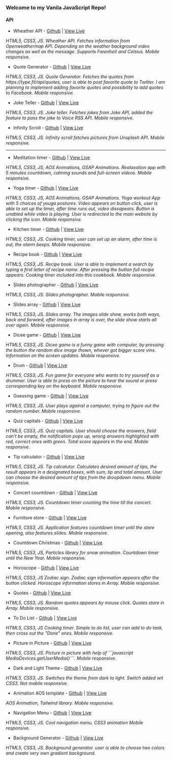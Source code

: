 ### Welcome to my Vanila JavaScript Repo!

#### API

- Wheather API - [Github](https://github.com/AnastasiaLunina/JavaScript_Apps/tree/main/JavaScript_Apps/11.%20Weather%20API) | [View Live](https://js-weather-forecast-api.netlify.app/)
<p><em>HTML5, CSS3, JS. Wheather API. Fetches information from Openweathermap API. Depending on the weather background video changes as well as the message. Supports Farenheit and Celsius. Mobile responsive.</em></p>

- Quote Generator - [Github](https://github.com/AnastasiaLunina/JavaScript_Apps/tree/main/JavaScript_Apps/14.%20Quote%20generator) | [View Live](https://js-quote-generator-api.netlify.app/)
<p><em>HTML5, CSS3, JS. Quote Generator. Fetches the quotes from https://type.fit/api/quotes, user is able to post favorite quote to Twitter. I am planning to implement adding favorite quotes and possibility to add quotes to Facebook. Mobile responsive.</em></p>

- Joke Teller - [Github](https://github.com/AnastasiaLunina/JavaScript_Apps/tree/main/JavaScript_Apps/15.%20Joke%20teller) | [View Live](https://js-joke-teller.netlify.app/)
<p><em>HTML5, CSS3, JS. Joke teller. Fetches jokes from Joke API, added the feature to pass the joke to Voice RSS API. Mobile responsive.</em></p>

- Infinity Scroll - [Github](https://github.com/AnastasiaLunina/JavaScript_Apps/tree/main/JavaScript_Apps/22.%20Infinity%20scroll) | [View Live](https://js-infinite-scroll-api.netlify.app/)
<p><em>HTML5, CSS3, JS. Infinity scroll fetches pictures from Unsplash API. Mobile responsive.</em></p>

<hr>

- Meditation timer - [Github](https://github.com/AnastasiaLunina/JavaScript_Apps/tree/main/JavaScript_Apps/1.%20Meditation%20timer) | [View Live](https://js-meditation.netlify.app/)
<p><em>HTML5, CSS3, JS, AOS Animations, GSAP Animations. Realaxation app with 5 minutes countdown, calming sounds and full-screen videos. Mobile responsive.</em></p>

- Yoga timer - [Github](https://github.com/AnastasiaLunina/JavaScript_Apps/tree/main/JavaScript_Apps/2.%20Yoga%20timer) | [View Live](https://js-yoga-timer.netlify.app/)
<p><em>HTML5, CSS3, JS, AOS Animations, GSAP Animations. Yoga workout App with 5 choices of youga postures. Video appears on button click, user is able to set up the timer, after time runs out, video dissapears. Button is unabled while video is playing. User is redirected to the main website by clicking the icon. Mobile responsive.</em></p>

- Kitchen timer - [Github](https://github.com/AnastasiaLunina/JavaScript_Apps/tree/main/JavaScript_Apps/3.%20Kitchen%20timer) | [View Live](https://js-kitchen-timer.netlify.app/)
<p><em>HTML5, CSS3, JS. Cooking timer, user can set up an alarm, after time is out, the alarm beeps. Mobile responsive.</em></p>

- Recipe book - [Github](https://github.com/AnastasiaLunina/JavaScript_Apps/tree/main/JavaScript_Apps/4.%20Recipie%20book) | [View Live](https://js-recipes.netlify.app/)
<p><em>HTML5, CSS3, JS. Recipe book. User is able to implement a search by typing a first letter of recipe name. After pressing the button full recipe appears. Cooking timer included into this cookbook. Mobile responsive.</em></p>

- Slides photographer - [Github](https://github.com/AnastasiaLunina/JavaScript_Apps/tree/main/JavaScript_Apps/5.%20Slides%20photographer) | [View Live](https://js-photographer-slides.netlify.app/)
<p><em>HTML5, CSS3, JS. Slides photographer. Mobile responsive.</em></p>

- Slides array - [Github](https://github.com/AnastasiaLunina/JavaScript_Apps/tree/main/JavaScript_Apps/6.%20Slides%20arrays) | [View Live](https://js-slides-array.netlify.app/)
<p><em>HTML5, CSS3, JS. Slides array. The images slide show, works both ways, back and forward, after images in array is over, the slide show starts all over again. Mobile responsive.</em></p>

- Dicee game - [Github](https://github.com/AnastasiaLunina/JavaScript_Apps/tree/main/JavaScript_Apps/7.%20Dicee%20game) | [View Live](https://js-dicee-game.netlify.app/)
<p><em>HTML5, CSS3, JS. Dicee game is a funny game with computer, by pressing the button the random dice image thown, whever got bigger score vins. Information on the screen updates. Mobile responsive.</em></p>

- Drum - [Github](https://github.com/AnastasiaLunina/JavaScript_Apps/tree/main/JavaScript_Apps/8.%20Drum) | [View Live](https://js-drum-game.netlify.app/)
<p><em>HTML5, CSS3, JS. Fun game for everyone who wants to try yourself as a drummer. User is able to press on the picture to hear the sound or press corresponding key on the keyboard. Mobile responsive.</em></p>

- Guessing game - [Github](https://github.com/AnastasiaLunina/JavaScript_Apps/tree/main/JavaScript_Apps/9.%20Guessing%20game) | [View Live](https://js-number-guessing-app.netlify.app/)
<p><em>HTML5, CSS3, JS. User plays against a computer, trying to figure out the random number. Mobile responsive.</em></p>

- Quiz capitals - [Github](https://github.com/AnastasiaLunina/JavaScript_Apps/tree/main/JavaScript_Apps/10.%20Quiz_capitals) | [View Live](https://js-quiz-capitals.netlify.app/)
<p><em>HTML5, CSS3, JS. Quiz capitals. User should choose the answers, field can't be empty, the notification pops up, wrong answers highlighted with red, correct ones with green. Total score appears in the end. Mobile responsive.</em></p>

- Tip calculator - [Github](https://github.com/AnastasiaLunina/JavaScript_Apps/tree/main/JavaScript_Apps/12.%20Tip%20calculator) | [View Live](https://js-tips-calculator.netlify.app/)
<p><em>HTML5, CSS3, JS. Tip calcalutor. Calculates desired amount of tips, the result appears in a designated boxes, with sum, tip and total amount. User can choose the desired amount of tips from the droopdawn menu. Mobile responsive.</em></p>

- Concert countdown - [Github](https://github.com/AnastasiaLunina/JavaScript_Apps/tree/main/JavaScript_Apps/13.%20Concert_countdown_calculator) | [View Live](https://js-concert-countdown.netlify.app/)
<p><em>HTML5, CSS3, JS. Countdown timer counting the time till the concert. Mobile responsive.</em></p>

- Furniture store - [Github](https://github.com/AnastasiaLunina/JavaScript_Apps/tree/main/JavaScript_Apps/16.%20Countdown_furniture%20store) | [View Live](https://js-countdown-furniture-store.netlify.app/)
<p><em>HTML5, CSS3, JS. Application features countdown timer until the store opening, also features slides. Mobile responsive.</em></p>

- Countdown Christmas - [Github](https://github.com/AnastasiaLunina/JavaScript_Apps/tree/main/JavaScript_Apps/17.%20Countdown_Christmas) | [View Live](https://js-christmas-countdown.netlify.app/)
<p><em>HTML5, CSS3, JS, Particles library for snow animation. Countdown timer until the New Year. Mobile responsive.</em></p>

- Horoscope - [Github](https://github.com/AnastasiaLunina/JavaScript_Apps/tree/main/JavaScript_Apps/18.%20Horoscope) | [View Live](https://js-horoscope.netlify.app/)
<p><em>HTML5, CSS3, JS Zodiac sign. Zodiac sign information appears after the button clicked. Horoscope information stores in Array. Mobile responsive.</em></p>

- Quotes - [Github](https://github.com/AnastasiaLunina/JavaScript_Apps/tree/main/JavaScript_Apps/19.%20Quotes) | [View Live](https://js-quotes-array.netlify.app/)
<p><em>HTML5, CSS3, JS. Random quotes appears by mouse click. Quotes store in Array. Mobile responsive.</em></p>

- To Do List - [Github](https://github.com/AnastasiaLunina/JavaScript_Apps/tree/main/JavaScript_Apps/20.%20To%20Do%20List) | [View Live](https://js-simple-to-do-list.netlify.app/)
<p><em>HTML5, CSS3, JS Cooking timer. Simple to do list, user can add to do task, then cross out the "Done" ones. Mobile responsive.</em></p>

- Picture in Picture - [Github](https://github.com/AnastasiaLunina/JavaScript_Apps/tree/main/JavaScript_Apps/23.%20Picture%20in%20Picture) | [View Live](https://js-pic-in-pic.netlify.app/)
<p><em>HTML5, CSS3, JS. Picture in picture with help of ```javascript MediaDevices.getUserMedia()```. Mobile responsive.</em></p>

- Dark and Light Theme - [Github](https://github.com/AnastasiaLunina/JavaScript_Apps/tree/main/JavaScript_Apps/25.%20Dark%20and%20light%20theme) | [View Live](https://js-dark-light.netlify.app/)
<p><em>HTML5, CSS3, JS.  Switches the theme from dark to light. Switch added wit CSS3. Not mobile responsive.</em></p>

- Animation AOS template - [Github](https://github.com/AnastasiaLunina/JavaScript_Apps/tree/main/JavaScript_Apps/26.%20Animated%20template) | [View Live](https://aos-animation-template.netlify.app/)
<p><em>AOS Animation, Tailwind library. Mobile responsive.</em></p>

- Navigation Menu - [Github](https://github.com/AnastasiaLunina/JavaScript_Apps/tree/main/JavaScript_Apps/27.%20Navigation) | [View Live](https://js-navigation-menu.netlify.app/)
<p><em>HTML5, CSS3, JS. Cool navigation menu. CSS3 animation Mobile responsive.</em></p>

- Background Generator - [Github](https://github.com/AnastasiaLunina/JavaScript_Apps/tree/main/JavaScript_Apps/28.%20Background%20generator) | [View Live]()
<p><em>HTML5, CSS3, JS. Background generator. user is able to choose two colors and create very own gradient background.</em></p>

